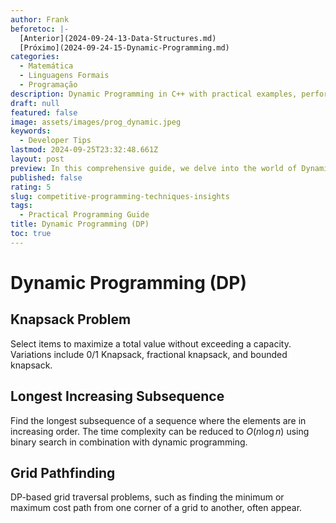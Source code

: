 ```yaml
---
author: Frank
beforetoc: |-
  [Anterior](2024-09-24-13-Data-Structures.md)
  [Próximo](2024-09-24-15-Dynamic-Programming.md)
categories:
  - Matemática
  - Linguagens Formais
  - Programação
description: Dynamic Programming in C++ with practical examples, performance analysis, and detailed explanations to optimize your coding skills and algorithm efficiency.
draft: null
featured: false
image: assets/images/prog_dynamic.jpeg
keywords:
  - Developer Tips
lastmod: 2024-09-25T23:32:48.661Z
layout: post
preview: In this comprehensive guide, we delve into the world of Dynamic Programming with C++. Learn the core principles of Competitive Programming, explore various algorithmic examples, and understand performance differences through detailed code comparisons. Perfect for developers looking to optimize their coding skills and boost algorithm efficiency.
published: false
rating: 5
slug: competitive-programming-techniques-insights
tags:
  - Practical Programming Guide
title: Dynamic Programming (DP)
toc: true
---
```


# Dynamic Programming (DP)

## Knapsack Problem

Select items to maximize a total value without exceeding a capacity. Variations include 0/1 Knapsack, fractional knapsack, and bounded knapsack.

## Longest Increasing Subsequence

Find the longest subsequence of a sequence where the elements are in increasing order. The time complexity can be reduced to $O(n \log n)$ using binary search in combination with dynamic programming.

## Grid Pathfinding

DP-based grid traversal problems, such as finding the minimum or maximum cost path from one corner of a grid to another, often appear.
